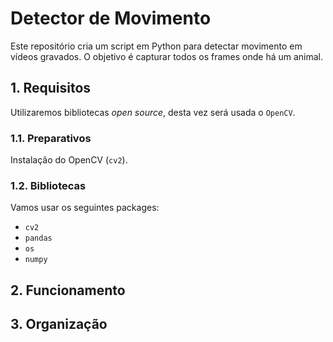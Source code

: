 # Detector de Movimento

Este repositório cria um script em Python para detectar movimento em vídeos gravados. O objetivo é capturar todos os frames onde há um animal.

## 1. Requisitos

Utilizaremos bibliotecas _open source_, desta vez será usada o `OpenCV`.

### 1.1. Preparativos

Instalação do OpenCV (`cv2`).

### 1.2. Bibliotecas

Vamos usar os seguintes packages:

* `cv2`
* `pandas`
* `os`
* `numpy`

## 2. Funcionamento



## 3. Organização

